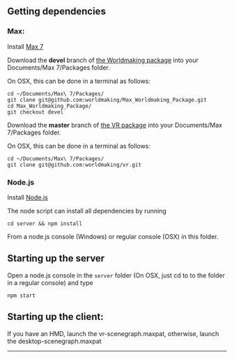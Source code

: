 ## Getting dependencies

### Max:

Install [Max 7](https://www.cycling74.com) 

Download the **devel** branch of [the Worldmaking package](https://github.com/worldmaking/Max_Worldmaking_Package/tree/devel) into your Documents/Max 7/Packages folder.

On OSX, this can be done in a terminal as follows:

```
cd ~/Documents/Max\ 7/Packages/
git clone git@github.com:worldmaking/Max_Worldmaking_Package.git
cd Max_Worldmaking_Package/
git checkout devel
```

Download the **master** branch of [the VR package](https://github.com/worldmaking/vr) into your Documents/Max 7/Packages folder.

On OSX, this can be done in a terminal as follows:

```
cd ~/Documents/Max\ 7/Packages/
git clone git@github.com:worldmaking/vr.git
```

### Node.js

Install [Node.js](https://nodejs.org/)

The node script can install all dependencies by running

```cd server && npm install```

From a node.js console (Windows) or regular console (OSX) in this folder. 

## Starting up the server

Open a node.js console in the ```server``` folder (On OSX, just cd to to the folder in a regular console) and type

```npm start```

## Starting up the client:

If you have an HMD, launch the vr-scenegraph.maxpat, otherwise, launch the desktop-scenegraph.maxpat


-----


